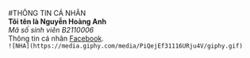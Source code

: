 #THÔNG TIN CÁ NHÂN<br>
**Tôi tên là Nguyễn Hoàng Anh**<br>
_Mã số sinh viên B2110006_<br>
Thông tin cá nhân [Facebook](https://www.facebook.com/arlo1005/).<br>
`![NHA](https://media.giphy.com/media/PiQejEf31116URju4V/giphy.gif)`
